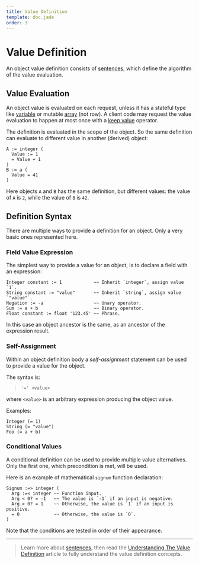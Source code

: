 ```yaml
---
title: Value Definition
template: doc.jade
order: 3
---
```


Value Definition
================
<!--
Copyright (C) 2010-2013 Ruslan Lopatin.
Permission is granted to copy, distribute and/or modify this document
under the terms of the GNU Free Documentation License, Version 1.3
or any later version published by the Free Software Foundation;
with no Invariant Sections, no Front-Cover Texts, and no Back-Cover Texts.
A copy of the license is included in the section entitled "GNU
Free Documentation License".
-->

An object value definition consists of [sentences](/docs/sentences/index.html),
which define the algorithm of the value evaluation.


Value Evaluation
----------------

An object value is evaluated on each request, unless it has a stateful type like
[variable](/docs/core/variables.html) or mutable [array](/docs/core/arrays.html)
(not row). A client code may request the value evaluation to happen at most once
with a [keep value](../expressions/unary.html#keep_value) operator.

The definition is evaluated in the scope of the object. So the same definition
can evaluate to different value in another (derived) object:
```o42a
A := integer (
  Value := 1
  = Value + 1
)
B := a (
  Value = 41
)
```

Here objects `A` and `B` has the same definition, but different values: the
value of `A` is `2`, while the value of `B` is `42`.


Definition Syntax
-----------------

There are multiple ways to provide a definition for an object. Only a very basic
ones represented here.


### Field Value Expression ###

The simplest way to provide a value for an object, is to declare a field with
an expression:
```o42a
Integer constant := 1            ~~ Inherit `integer`, assign value `1`.
String constant := "value"       ~~ Inherit `string`, assign value `"value"`.
Negation := -a                   ~~ Unary operator.
Sum := a + b                     ~~ Binary operator.
Float constant := float '123.45' ~~ Phrase.
```

In this case an object ancestor is the same, as an ancestor of the expression
result.


### Self-Assignment ###

Within an object definition body a _self-assignment_ statement can be used to
provide a value for the object.

The syntax is:

> `'=' <value>`

where `<value>` is an arbitrary expression producing the object value.

Examples:
```o42a
Integer (= 1)
String (= "value")
Foo (= a + b)
```

### Conditional Values ###

A conditional definition can be used to provide multiple value alternatives.
Only the first one, which precondition is met, will be used.

Here is an example of mathematical `signum` function declaration:
```o42a
Signum :=> integer (
  Arg :=< integer ~~ Function input.
  Arg < 0? = -1   ~~ The value is `-1` if an input is negative.
  Arg > 0? = 1    ~~ Otherwise, the value is `1` if an input is positive.
  = 0             ~~ Otherwise, the value is `0`.
)
```

Note that the conditions are tested in order of their appearance.

----------

> Learn more about [sentences](/docs/sentences/index.html), then read the
> [Understanding The Value Definition](../sentences/definition.html) article
> to fully understand the value definition concepts.

